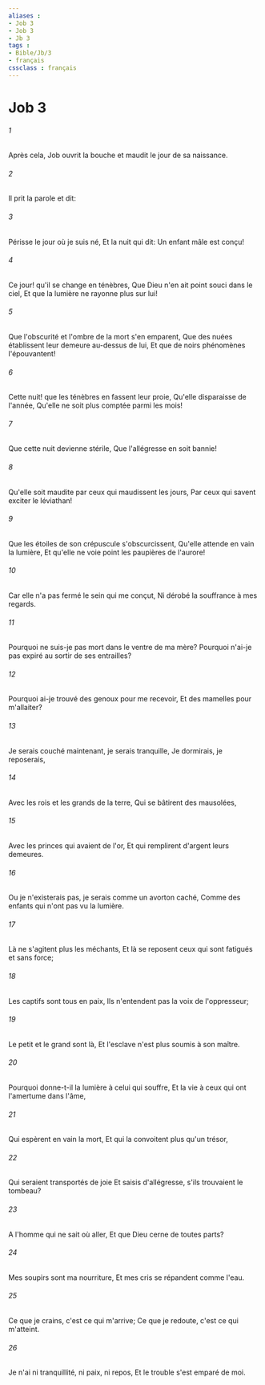 ```yaml
---
aliases : 
- Job 3
- Job 3
- Jb 3
tags : 
- Bible/Jb/3
- français
cssclass : français
---
```


# Job 3

###### 1
Après cela, Job ouvrit la bouche et maudit le jour de sa naissance.
###### 2
Il prit la parole et dit:
###### 3
Périsse le jour où je suis né, Et la nuit qui dit: Un enfant mâle est conçu!
###### 4
Ce jour! qu'il se change en ténèbres, Que Dieu n'en ait point souci dans le ciel, Et que la lumière ne rayonne plus sur lui!
###### 5
Que l'obscurité et l'ombre de la mort s'en emparent, Que des nuées établissent leur demeure au-dessus de lui, Et que de noirs phénomènes l'épouvantent!
###### 6
Cette nuit! que les ténèbres en fassent leur proie, Qu'elle disparaisse de l'année, Qu'elle ne soit plus comptée parmi les mois!
###### 7
Que cette nuit devienne stérile, Que l'allégresse en soit bannie!
###### 8
Qu'elle soit maudite par ceux qui maudissent les jours, Par ceux qui savent exciter le léviathan!
###### 9
Que les étoiles de son crépuscule s'obscurcissent, Qu'elle attende en vain la lumière, Et qu'elle ne voie point les paupières de l'aurore!
###### 10
Car elle n'a pas fermé le sein qui me conçut, Ni dérobé la souffrance à mes regards.
###### 11
Pourquoi ne suis-je pas mort dans le ventre de ma mère? Pourquoi n'ai-je pas expiré au sortir de ses entrailles?
###### 12
Pourquoi ai-je trouvé des genoux pour me recevoir, Et des mamelles pour m'allaiter?
###### 13
Je serais couché maintenant, je serais tranquille, Je dormirais, je reposerais,
###### 14
Avec les rois et les grands de la terre, Qui se bâtirent des mausolées,
###### 15
Avec les princes qui avaient de l'or, Et qui remplirent d'argent leurs demeures.
###### 16
Ou je n'existerais pas, je serais comme un avorton caché, Comme des enfants qui n'ont pas vu la lumière.
###### 17
Là ne s'agitent plus les méchants, Et là se reposent ceux qui sont fatigués et sans force;
###### 18
Les captifs sont tous en paix, Ils n'entendent pas la voix de l'oppresseur;
###### 19
Le petit et le grand sont là, Et l'esclave n'est plus soumis à son maître.
###### 20
Pourquoi donne-t-il la lumière à celui qui souffre, Et la vie à ceux qui ont l'amertume dans l'âme,
###### 21
Qui espèrent en vain la mort, Et qui la convoitent plus qu'un trésor,
###### 22
Qui seraient transportés de joie Et saisis d'allégresse, s'ils trouvaient le tombeau?
###### 23
A l'homme qui ne sait où aller, Et que Dieu cerne de toutes parts?
###### 24
Mes soupirs sont ma nourriture, Et mes cris se répandent comme l'eau.
###### 25
Ce que je crains, c'est ce qui m'arrive; Ce que je redoute, c'est ce qui m'atteint.
###### 26
Je n'ai ni tranquillité, ni paix, ni repos, Et le trouble s'est emparé de moi.
